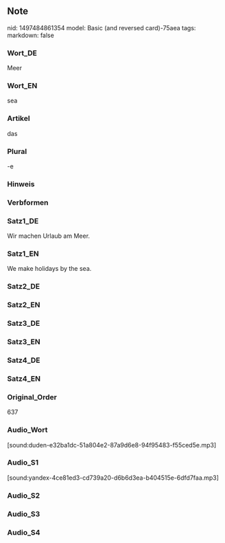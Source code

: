 ## Note
nid: 1497484861354
model: Basic (and reversed card)-75aea
tags: 
markdown: false

### Wort_DE
Meer

### Wort_EN
sea

### Artikel
das

### Plural
-e

### Hinweis


### Verbformen


### Satz1_DE
Wir machen Urlaub am Meer.

### Satz1_EN
We make holidays by the sea.

### Satz2_DE


### Satz2_EN


### Satz3_DE


### Satz3_EN


### Satz4_DE


### Satz4_EN


### Original_Order
637

### Audio_Wort
[sound:duden-e32ba1dc-51a804e2-87a9d6e8-94f95483-f55ced5e.mp3]

### Audio_S1
[sound:yandex-4ce81ed3-cd739a20-d6b6d3ea-b404515e-6dfd7faa.mp3]

### Audio_S2


### Audio_S3


### Audio_S4


